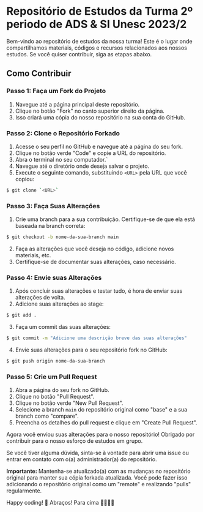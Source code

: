 # Repositório de Estudos da Turma 2º periodo de ADS &amp; SI Unesc 2023/2

Bem-vindo ao repositório de estudos da nossa turma! Este é o lugar onde compartilhamos materiais, códigos e recursos relacionados aos nossos estudos. Se você quiser contribuir, siga as etapas abaixo.

## Como Contribuir

### Passo 1: Faça um Fork do Projeto

1. Navegue até a página principal deste repositório.
2. Clique no botão "Fork" no canto superior direito da página.
3. Isso criará uma cópia do nosso repositório na sua conta do GitHub.

### Passo 2: Clone o Repositório Forkado

1. Acesse o seu perfil no GitHub e navegue até a página do seu fork.
2. Clique no botão verde "Code" e copie a URL do repositório.
3. Abra o terminal no seu computador.` 
4. Navegue até o diretório onde deseja salvar o projeto.
5. Execute o seguinte comando, substituindo `<URL>` pela URL que você copiou:

```sh
$ git clone `<URL>`
```

### Passo 3: Faça Suas Alterações

1. Crie uma branch para a sua contribuição. Certifique-se de que ela está baseada na branch correta:
```sh
$ git checkout -b nome-da-sua-branch main
```
2. Faça as alterações que você deseja no código, adicione novos materiais, etc.
3. Certifique-se de documentar suas alterações, caso necessário.

### Passo 4: Envie suas Alterações

1. Após concluir suas alterações e testar tudo, é hora de enviar suas alterações de volta.
2. Adicione suas alterações ao stage:
```sh
$ git add .
```
3. Faça um commit das suas alterações:
```sh
$ git commit -m "Adicione uma descrição breve das suas alterações"
```
4. Envie suas alterações para o seu repositório fork no GitHub:
```sh
$ git push origin nome-da-sua-branch
```
### Passo 5: Crie um Pull Request

1. Abra a página do seu fork no GitHub.
2. Clique no botão "Pull Request".
3. Clique no botão verde "New Pull Request".
4. Selecione a branch `main` do repositório original como "base" e a sua branch como "compare".
5. Preencha os detalhes do pull request e clique em "Create Pull Request".

Agora você enviou suas alterações para o nosso repositório! Obrigado por contribuir para o nosso esforço de estudos em grupo.

Se você tiver alguma dúvida, sinta-se à vontade para abrir uma issue ou entrar em contato com o(a) administrador(a) do repositório.

**Importante:** Mantenha-se atualizado(a) com as mudanças no repositório original para manter sua cópia forkada atualizada. Você pode fazer isso adicionando o repositório original como um "remote" e realizando "pulls" regularmente.

Happy coding! 🚀
Abraços!
Para cima 🚀🚀🚀🚀
